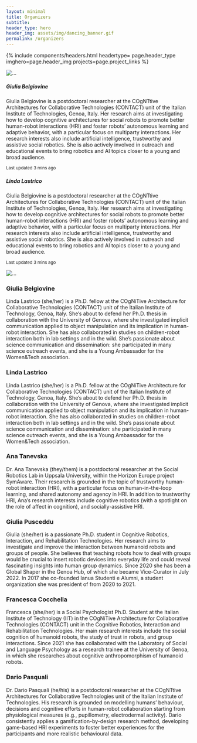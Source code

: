 ```yaml
---
layout: minimal
title: Organizers
subtitle: 
header_type: hero
header_img: assets/img/dancing_banner.gif
permalink: /organizers
---
```


{% include components/headers.html headertype= page.header_type imghero=page.header_img projects=page.project_links %}

<section>
    <div class="card mb-3">
      <div class="row no-gutters">
        <div class="col-md-4">
          <img src="assets/img/gb.png" class="card-img" alt="...">
        </div>
        <div class="col-md-8">
          <div class="card-body">
            <h5 class="card-title">Giulia Belgiovine</h5>
            <p class="card-text">Giulia Belgiovine is a postdoctoral researcher at the COgNTtive Architectures for Collaborative Technologies (CONTACT) unit of the Italian Institute of Technologies, Genoa, Italy. Her research aims at investigating how to develop cognitive architectures for social robots to promote better human-robot interactions (HRI) and foster robots’ autonomous learning and adaptive  behavior, with a particular focus on multiparty interactions. Her research interests also include artificial intelligence, trustworthy and assistive social robotics. She is also actively involved in outreach and educational events to bring robotics and AI topics closer to a young and broad audience.</p>
            <p class="card-text"><small class="text-muted">Last updated 3 mins ago</small></p>
          </div>
        </div>
      </div>
    </div>
</section>

<section>
    <div class="card mb-3">
      <div class="row no-gutters">
        <div class="col-md-8">
          <div class="card-body">
            <h5 class="card-title">Linda Lastrico</h5>
            <p class="card-text">Giulia Belgiovine is a postdoctoral researcher at the COgNTtive Architectures for Collaborative Technologies (CONTACT) unit of the Italian Institute of Technologies, Genoa, Italy. Her research aims at investigating how to develop cognitive architectures for social robots to promote better human-robot interactions (HRI) and foster robots’ autonomous learning and adaptive  behavior, with a particular focus on multiparty interactions. Her research interests also include artificial intelligence, trustworthy and assistive social robotics. She is also actively involved in outreach and educational events to bring robotics and AI topics closer to a young and broad audience.</p>
            <p class="card-text"><small class="text-muted">Last updated 3 mins ago</small></p>
          </div>
        </div>
        <div class="col-md-4">
          <img src="assets/img/gb.png" class="card-img" alt="...">
        </div>
      </div>
    </div>
</section>

<section>
  <div class="container">
    <div class="row align-items-center">
      <div class="col-md-10 order-md-2">
        <div class="p-5">
          <img class="img-fluid rounded-circle" src="assets/img/gb.png" alt="">
        </div>
      </div>
      <div class="col-md-10 order-md-1">
        <div class="p-5">
          <h3 class="display-4 text-center te">Giulia Belgiovine</h3>
          Linda Lastrico (she/her) is a Ph.D. fellow at the COgNiTive Architecture for Collaborative Technologies (CONTACT) unit of the Italian Institute of Technology, Genoa, Italy. She’s about to defend her Ph.D. thesis in collaboration with the University of Genova, where she investigated implicit communication applied to object manipulation and its implication in human-robot interaction. She has also collaborated in studies on children-robot interaction both in lab settings and in the wild. She’s passionate about science communication and dissemination: she participated in many science outreach events, and she is a Young Ambassador for the Women&Tech association. 
        </div>
      </div>
    </div>
  </div>
</section>

<section>
  <div class="container">
    <div class="row align-items-center">
      <div class="col-md-10">
        <div class="p-5">
          <img class="img-fluid rounded-circle" src="assets/img/ll.png" alt="">
        </div>
      </div>
      <div class="col-md-10">
        <div class="p-5">
          <h3 class="display-4 text-center te">Linda Lastrico</h3>
          Linda Lastrico (she/her) is a Ph.D. fellow at the COgNiTive Architecture for Collaborative Technologies (CONTACT) unit of the Italian Institute of Technology, Genoa, Italy. She’s about to defend her Ph.D. thesis in collaboration with the University of Genova, where she investigated implicit communication applied to object manipulation and its implication in human-robot interaction. She has also collaborated in studies on children-robot interaction both in lab settings and in the wild. She’s passionate about science communication and dissemination: she participated in many science outreach events, and she is a Young Ambassador for the Women&Tech association.
        </div>
      </div>
    </div>
  </div>
</section>

<section>
  <div class="container">
    <div class="row align-items-center">
      <div class="col-md-10 order-md-2">
        <div class="p-5">
          <img class="img-fluid rounded-circle" src="assets/img/at.png" alt="">
        </div>
      </div>
      <div class="col-md-10 order-md-1">
        <div class="p-5">
          <h3 class="display-4 text-center te">Ana Tanevska</h3>
          Dr. Ana Tanevska (they/them) is a postdoctoral researcher at the Social Robotics Lab in Uppsala University, within the Horizon Europe project SymAware. Their research is grounded in the topic of trustworthy human-robot interaction (HRI), with a particular focus on human-in-the-loop learning, and shared autonomy and agency in HRI. In addition to trustworthy HRI, Ana’s research interests include cognitive robotics (with a spotlight on the role of affect in cognition), and socially-assistive HRI. 
        </div>
      </div>
    </div>
  </div>
</section>

<section>
  <div class="container">
    <div class="row align-items-center">
      <div class="col-md-10">
        <div class="p-5">
          <img class="img-fluid rounded-circle" src="assets/img/gp.png" alt="">
        </div>
      </div>
      <div class="col-md-10">
        <div class="p-5">
          <h3 class="display-4 text-center te">Giulia Pusceddu</h3>
          Giulia (she/her) is a passionate Ph.D. student in Cognitive Robotics, Interaction, and Rehabilitation Technologies. Her research aims to investigate and improve the interaction between humanoid robots and groups of people. She believes that teaching robots how to deal with groups would be crucial to insert robotic devices into everyday life and could reveal fascinating insights into human group dynamics. Since 2020 she has been a Global Shaper in the Genoa Hub, of which she became Vice-Curator in July 2022. In 2017 she co-founded Ianua Studenti e Alumni, a student organization she was president of from 2020 to 2021.
        </div>
      </div>
    </div>
  </div>
</section>

<section>
  <div class="container">
    <div class="row align-items-center">
      <div class="col-md-10 order-md-2">
        <div class="p-5">
          <img class="img-fluid rounded-circle" src="assets/img/fc.png" alt="">
        </div>
      </div>
      <div class="col-md-10 order-md-1">
        <div class="p-5">
          <h3 class="display-4 text-center te">Francesca Cocchella</h3>
          Francesca (she/her) is a Social Psychologist Ph.D. Student at the Italian Institute of Technology (IIT) in the COgNiTive Architecture for Collaborative Technologies (CONTACT) unit in the Cognitive Robotics, Interaction and Rehabilitation Technologies. Her main research interests include the social cognition of humanoid robots, the study of trust in robots, and group interactions. Since 2021 she has collaborated with the Laboratory of Social and Language Psychology as a research trainee at the University of Genoa, in which she researches about cognitive anthropomorphism of humanoid robots. 
        </div>
      </div>
    </div>
  </div>
</section>

<section>
  <div class="container">
    <div class="row align-items-center">
      <div class="col-md-10">
        <div class="p-5">
          <img class="img-fluid rounded-circle" src="assets/img/dp.png" alt="">
        </div>
      </div>
      <div class="col-md-10">
        <div class="p-5">
          <h3 class="display-4 text-center te">Dario Pasquali</h3>
          Dr. Dario Pasquali (he/his) is a postdoctoral researcher at the COgNTtive Architectures for Collaborative Technologies unit of the Italian Institute of Technologies. His research is grounded on modelling humans’ behaviour, decisions and cognitive efforts in human-robot collaboration starting from physiological measures (e.g., pupillometry, electrodermal activity). Dario consistently applies a gamification-by-design research method, developing game-based HRI experiments to foster better experiences for the participants and more realistic behavioural data.
        </div>
      </div>
    </div>
  </div>
</section>

